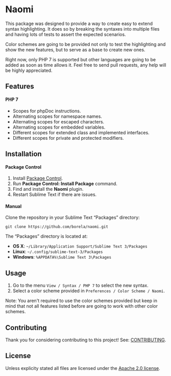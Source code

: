 # Naomi

This package was designed to provide a way to create easy to extend syntax
highlighting. It does so by breaking the syntaxes into multiple files and having
lots of tests to assert the expected scenarios.

Color schemes are going to be provided not only to test the highlighting and
show the new features, but to serve as a base to create new ones.

Right now, only PHP 7 is supported but other languages are going to be added as
soon as time allows it. Feel free to send pull requests, any help will be highly
appreciated.

## Features

#### PHP 7

* Scopes for phpDoc instructions.
* Alternating scopes for namespace names.
* Alternating scopes for escaped characters.
* Alternating scopes for embedded variables.
* Different scopes for extended class and implemented interfaces.
* Different scopes for private and protected modifiers.

## Installation

#### Package Control

1. Install [Package Control](https://packagecontrol.io/installation).
2. Run **Package Control: Install Package** command.
3. Find and install the **Naomi** plugin.
4. Restart Sublime Text if there are issues.

#### Manual

Clone the repository in your Sublime Text “Packages” directory:

    git clone https://github.com/borela/naomi.git

The “Packages” directory is located at:

* **OS X**: `~/Library/Application Support/Sublime Text 3/Packages`
* **Linux**: `~/.config/sublime-text-3/Packages`
* **Windows**: `%APPDATA%\Sublime Text 3\Packages`

## Usage

1. Go to the menu `View / Syntax / PHP 7` to select the new syntax.
2. Select a color scheme provided in `Preferences / Color Scheme / Naomi`.

Note: You aren't required to use the color schemes provided but keep in mind
that not all features listed before are going to work with other color schemes.

## Contributing

Thank you for considering contributing to this project! See: [CONTRIBUTING](CONTRIBUTING.md).

## License

Unless explicity stated all files are licensed under the [Apache 2.0 license](LICENSE.md).
